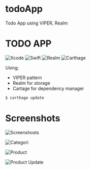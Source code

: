 # todoApp
Todo App using VIPER, Realm

# TODO APP

![Xcode](https://img.shields.io/badge/Xcode-11.4.1-blue) ![Swift](https://img.shields.io/badge/Swift-5.2-blue) ![Realm](https://img.shields.io/badge/Realm-4.4.1-blue) ![Carthage](https://img.shields.io/badge/Carthage-0.34.0-blue)

Using;

  - VIPER pattern
  - Realm for storage
  - Cartage for dependency manager
  
```sh
$ carthage update 
```

# Screenshots

  ![Screenshosts](https://github.com/erdemildiz/todoApp/blob/master/Screenshots/Launchscreen.png?raw=true)
  
  ![Categori](https://github.com/erdemildiz/todoApp/blob/master/Screenshots/CategoriAddUpdateScreen.png?raw=true)
  
  ![Product](https://github.com/erdemildiz/todoApp/blob/master/Screenshots/ProductListPropsScreen.png?raw=true)
  
  ![Product Update](https://github.com/erdemildiz/todoApp/blob/master/Screenshots/ProductAddUpdateScreen.png?raw=true)

